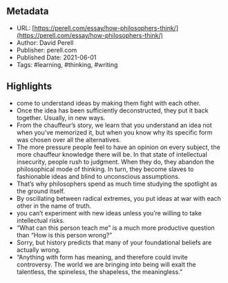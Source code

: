 ## Metadata
* URL: [https://perell.com/essay/how-philosophers-think/](https://perell.com/essay/how-philosophers-think/)
* Author: David Perell
* Publisher: perell.com
* Published Date: 2021-06-01
* Tags: #learning, #thinking, #writing

## Highlights
* come to understand ideas by making them fight with each other.
* Once the idea has been sufficiently deconstructed, they put it back together. Usually, in new ways.
* From the chauffeur’s story, we learn that you understand an idea not when you’ve memorized it, but when you know why its specific form was chosen over all the alternatives.
* The more pressure people feel to have an opinion on every subject, the more chauffeur knowledge there will be. In that state of intellectual insecurity, people rush to judgment. When they do, they abandon the philosophical mode of thinking. In turn, they become slaves to fashionable ideas and blind to unconscious assumptions.
* That’s why philosophers spend as much time studying the spotlight as the ground itself.
* By oscillating between radical extremes, you put ideas at war with each other in the name of truth.
* you can’t experiment with new ideas unless you’re willing to take intellectual risks.
* “What can this person teach me” is a much more productive question than “How is this person wrong?”
* Sorry, but history predicts that many of your foundational beliefs are actually wrong.
* “Anything with form has meaning, and therefore could invite controversy. The world we are bringing into being will exalt the talentless, the spineless, the shapeless, the meaningless.”
